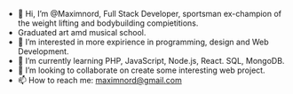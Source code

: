 - 👋 Hi, I’m @Maximnord, Full Stack Developer, sportsman ex-champion of the weight lifting and bodybuilding compietitions. 
- Graduated art amd musical school.
- 👀 I’m interested in more expirience in programming, design and Web Development.
- 🌱 I’m currently learning PHP, JavaScript, Node.js, React. SQL, MongoDB.
- 💞️ I’m looking to collaborate on create some interesting web project.
- 📫 How to reach me: maximnord@gmail.com

<!---
Maximnord/Maximnord is a ✨ special ✨ repository because its `README.md` (this file) appears on your GitHub profile.
You can click the Preview link to take a look at your changes.
--->
